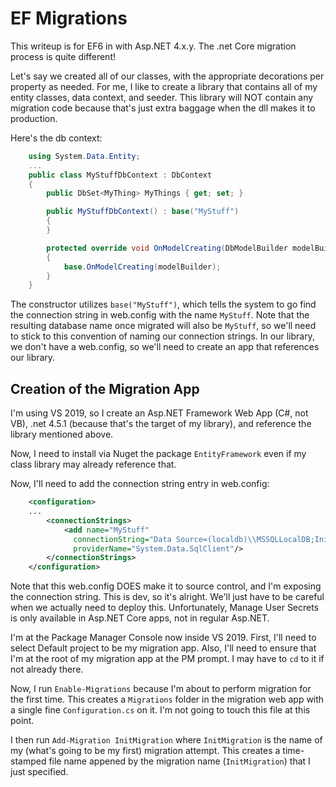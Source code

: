 # EF Migrations

This writeup is for EF6 in with Asp.NET 4.x.y. The .net Core migration process is quite different!

Let's say we created all of our classes, with the appropriate decorations per property as needed. For me, I like to create a library that
contains all of my entity classes, data context, and seeder. This library will NOT contain any migration code because that's just extra
baggage when the dll makes it to production.

Here's the db context:

```csharp
    using System.Data.Entity;
    ...
    public class MyStuffDbContext : DbContext
    {
        public DbSet<MyThing> MyThings { get; set; }

        public MyStuffDbContext() : base("MyStuff")
        {
        }

        protected override void OnModelCreating(DbModelBuilder modelBuilder)
        {
            base.OnModelCreating(modelBuilder);
        }
    }
```

The constructor utilizes `base("MyStuff")`, which tells the system to go find the connection string in web.config with
the name `MyStuff`. Note that the resulting database name once migrated will also be `MyStuff`, so we'll need to stick to this convention of
naming our connection strings. In our library, we don't have a web.config, so we'll need to create an app that references our library.

## Creation of the Migration App

I'm using VS 2019, so I create an Asp.NET Framework Web App (C#, not VB), .net 4.5.1 (because that's the target of my library), and reference
the library mentioned above.

Now, I need to install via Nuget the package `EntityFramework` even if my class library may already reference that.

Now, I'll need to add the connection string entry in web.config:

```xml
    <configuration>
    ...
        <connectionStrings>
            <add name="MyStuff"
              connectionString="Data Source=(localdb)\\MSSQLLocalDB;Initial Catalog=MyStuffDotNet;Integrated Security=True;Connect Timeout=30;Encrypt=False;TrustServerCertificate=False;ApplicationIntent=ReadWrite;MultiSubnetFailover=False"
              providerName="System.Data.SqlClient"/>
        </connectionStrings>
    </configuration>
```

Note that this web.config DOES make it to source control, and I'm exposing the connection string. This is dev, so it's alright. We'll just have to be
careful when we actually need to deploy this. Unfortunately, Manage User Secrets is only available in Asp.NET Core apps, not in regular Asp.NET.

I'm at the Package Manager Console now inside VS 2019. First, I'll need to select Default project to be my migration app. Also, I'll need to
ensure that I'm at the root of my migration app at the PM prompt. I may have to `cd` to it if not already there.

Now, I run `Enable-Migrations` because I'm about to perform migration for the first time. This creates a `Migrations` folder in the migration
web app with a single fine `Configuration.cs` on it. I'm not going to touch this file at this point.

I then run `Add-Migration InitMigration` where `InitMigration` is the name of my (what's going to be my first) migration attempt. This creates
a time-stamped file name appened by the migration name (`InitMigration`) that I just specified.

